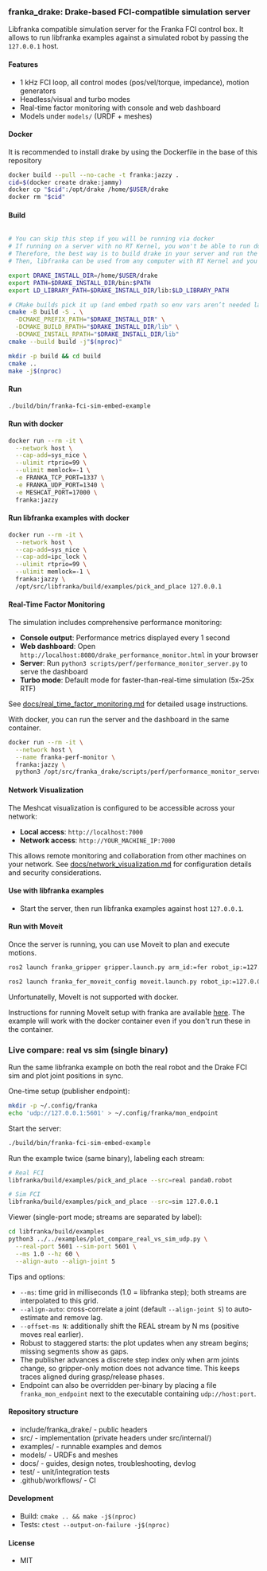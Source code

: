 ### franka_drake: Drake-based FCI-compatible simulation server

Libfranka compatible simulation server for the Franka FCI control box. It allows to run libfranka examples against a simulated robot by passing the `127.0.0.1` host.

#### Features
- 1 kHz FCI loop, all control modes (pos/vel/torque, impedance), motion generators
- Headless/visual and turbo modes
- Real-time factor monitoring with console and web dashboard
- Models under `models/` (URDF + meshes)

#### Docker
It is recommended to install drake by using the Dockerfile in the base of this repository
```bash
docker build --pull --no-cache -t franka:jazzy .
cid=$(docker create drake:jammy)
docker cp "$cid":/opt/drake /home/$USER/drake
docker rm "$cid"
```

#### Build
```bash

# You can skip this step if you will be running via docker
# If running on a server with no RT Kernel, you won't be able to run docker
# Therefore, the best way is to build drake in your server and run the example
# Then, libfranka can be used from any computer with RT Kernel and you will be able to pass your simulation server's ip address. This would work depite your sim server not having RT Kernel. There is a bottleneck in the network, at the moment, the best way to run the simulation is to run it on the same machine as the real robot.

export DRAKE_INSTALL_DIR=/home/$USER/drake
export PATH=$DRAKE_INSTALL_DIR/bin:$PATH
export LD_LIBRARY_PATH=$DRAKE_INSTALL_DIR/lib:$LD_LIBRARY_PATH

# CMake builds pick it up (and embed rpath so env vars aren’t needed later):
cmake -B build -S . \
  -DCMAKE_PREFIX_PATH="$DRAKE_INSTALL_DIR" \
  -DCMAKE_BUILD_RPATH="$DRAKE_INSTALL_DIR/lib" \
  -DCMAKE_INSTALL_RPATH="$DRAKE_INSTALL_DIR/lib"
cmake --build build -j"$(nproc)"

mkdir -p build && cd build
cmake ..
make -j$(nproc)
```

#### Run
```bash
./build/bin/franka-fci-sim-embed-example
```

#### Run with docker
```bash
docker run --rm -it \
  --network host \
  --cap-add=sys_nice \
  --ulimit rtprio=99 \
  --ulimit memlock=-1 \
  -e FRANKA_TCP_PORT=1337 \
  -e FRANKA_UDP_PORT=1340 \
  -e MESHCAT_PORT=17000 \
  franka:jazzy
```

#### Run libfranka examples with docker
```bash
docker run --rm -it \
  --network host \
  --cap-add=sys_nice \
  --cap-add=ipc_lock \
  --ulimit rtprio=99 \
  --ulimit memlock=-1 \
  franka:jazzy \
  /opt/src/libfranka/build/examples/pick_and_place 127.0.0.1
```

#### Real-Time Factor Monitoring
The simulation includes comprehensive performance monitoring:

- **Console output**: Performance metrics displayed every 1 second
- **Web dashboard**: Open `http://localhost:8080/drake_performance_monitor.html` in your browser
- **Server**: Run `python3 scripts/perf/performance_monitor_server.py` to serve the dashboard
- **Turbo mode**: Default mode for faster-than-real-time simulation (5x-25x RTF)

See [docs/real_time_factor_monitoring.md](docs/real_time_factor_monitoring.md) for detailed usage instructions.

With docker, you can run the server and the dashboard in the same container.
```bash
docker run --rm -it \
  --network host \
  --name franka-perf-monitor \
  franka:jazzy \
  python3 /opt/src/franka_drake/scripts/perf/performance_monitor_server.py
```

#### Network Visualization
The Meshcat visualization is configured to be accessible across your network:

- **Local access**: `http://localhost:7000`
- **Network access**: `http://YOUR_MACHINE_IP:7000`

This allows remote monitoring and collaboration from other machines on your network. See [docs/network_visualization.md](docs/network_visualization.md) for configuration details and security considerations.

#### Use with libfranka examples
- Start the server, then run libfranka examples against host `127.0.0.1`.

#### Run with Moveit
Once the server is running, you can use Moveit to plan and execute motions.

```bash
ros2 launch franka_gripper gripper.launch.py arm_id:=fer robot_ip:=127.0.0.1 use_fake_hardware:=false
```

```bash
ros2 launch franka_fer_moveit_config moveit.launch.py robot_ip:=127.0.0.1 use_fake_hardware:=false hand:=true launch_gripper_node:=false
```

Unfortunatelly, MoveIt is not supported with docker.

Instructions for running MoveIt setup with franka are available [here](https://nu-msr.github.io/ros_notes/ros2//franka.html#franka_setup). The example will work with the docker container even if you don't run these in the container.

### Live compare: real vs sim (single binary)

Run the same libfranka example on both the real robot and the Drake FCI sim and plot joint positions in sync.

One-time setup (publisher endpoint):
```bash
mkdir -p ~/.config/franka
echo 'udp://127.0.0.1:5601' > ~/.config/franka/mon_endpoint
```

Start the server:
```bash
./build/bin/franka-fci-sim-embed-example
```

Run the example twice (same binary), labeling each stream:
```bash
# Real FCI
libfranka/build/examples/pick_and_place --src=real panda0.robot

# Sim FCI
libfranka/build/examples/pick_and_place --src=sim 127.0.0.1
```

Viewer (single-port mode; streams are separated by label):
```bash
cd libfranka/build/examples
python3 ../../examples/plot_compare_real_vs_sim_udp.py \
  --real-port 5601 --sim-port 5601 \
  --ms 1.0 --hz 60 \
  --align-auto --align-joint 5
```

Tips and options:
- `--ms`: time grid in milliseconds (1.0 = libfranka step); both streams are interpolated to this grid.
- `--align-auto`: cross-correlate a joint (default `--align-joint 5`) to auto-estimate and remove lag.
- `--offset-ms N`: additionally shift the REAL stream by N ms (positive moves real earlier).
- Robust to staggered starts: the plot updates when any stream begins; missing segments show as gaps.
- The publisher advances a discrete step index only when arm joints change, so gripper-only motion does not advance time. This keeps traces aligned during grasp/release phases.
- Endpoint can also be overridden per-binary by placing a file `franka_mon_endpoint` next to the executable containing `udp://host:port`.

#### Repository structure
- include/franka_drake/ - public headers
- src/ - implementation (private headers under src/internal/)
- examples/ - runnable examples and demos
- models/ - URDFs and meshes
- docs/ - guides, design notes, troubleshooting, devlog
- test/ - unit/integration tests
- .github/workflows/ - CI

#### Development
- Build: `cmake .. && make -j$(nproc)`
- Tests: `ctest --output-on-failure -j$(nproc)`

#### License
- MIT